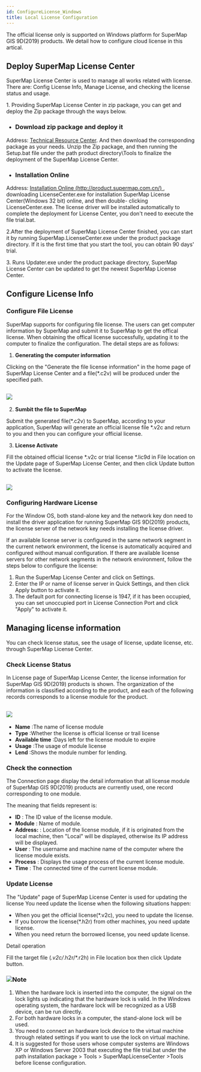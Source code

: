 ```yaml
---
id: ConfigureLicense_Windows
title: Local License Configuration
---
```

The official license only is supported on Windows platform for SuperMap GIS
9D(2019) products. We detail how to configure cloud license in this artical.

## Deploy SuperMap License Center

SuperMap License Center is used to manage all works related with license.
There are: Config License Info, Manage License, and checking the license
status and usage.

1\. Providing SuperMap License Center in zip package, you can get and deploy
the Zip package through the ways below.

  * ### Download zip package and deploy it

Address: [Technical Resource
Center](https://www.supermap.com/en/html/SuperMap_GIS_ProductPackages.html).
And then download the corresponding package as your needs. Unzip the Zip
package, and then running the Setup.bat file under the path product
directory\Tools to finalize the deployment of the SuperMap License Center.

  * ### Installation Online

Address: [Installation Online (http://product.supermap.com.cn/)
](http://product.supermap.com.cn), downloading LicenseCenter.exe for
installation SuperMap License Center(Windows 32 bit) online, and then double-
clicking LicenseCenter.exe. The license driver will be installed automatically
to complete the deployment for License Center, you don't need to execute the
file trial.bat.

2.After the deployment of SuperMap License Center finished, you can start it
by running SuperMap.LicenseCenter.exe under the product package directory. If
it is the first time that you start the tool, you can obtain 90 days' trial.

3\. Runs Updater.exe under the product package directory, SuperMap License
Center can be updated to get the newest SuperMap License Center.

## Configure License Info

### Configure File License

SuperMap supports for configuring file license. The users can get computer
information by SuperMap and submit it to SuperMap to get the offical license.
When obtaining the offical license successfully, updating it to the computer
to finalize the configuration. The detail steps are as follows:

  1. **Generating the computer information**

Clicking on the "Generate the file license information" in the home page of
SuperMap License Center and a file(*.c2v) will be produced under the specified
path.

![](img-en/LicenseCenter2.png)  
---  
  2. **Sumbit the file to SuperMap**

Submit the generated file(*.c2v) to SuperMap, according to your application,
SuperMap will generate an official license file *.v2c and return to you and
then you can configure your official license.

  3. **License Activate**

Fill the obtained official license *.v2c or trial license *.lic9d in File
location on the Update page of SuperMap License Center, and then click Update
button to activate the license.

![](img-en/LicenseCenter3.png)  
---  

### Configuring Hardware License

For the Window OS, both stand-alone key and the network key don need to
install the driver application for running SuperMap GIS 9D(2019) products, the
license server of the network key needs installing the license driver.

If an available license server is configured in the same network segment in
the current network environment, the license is automatically acquired and
configured without manual configuration. If there are available license
servers for other network segments in the network environment, follow the
steps below to configure the license:

  1. Run the SuperMap License Center and click on Settings.
  2. Enter the IP or name of license server in Quick Settings, and then click Apply button to activate it.
  3. The default port for connecting license is 1947, if it has been occupied, you can set unoccupied port in License Connection Port and click "Apply" to activate it.

## Managing license information

You can check license status, see the usage of license, update license, etc.
through SuperMap License Center.

### Check License Status

In License page of SuperMap License Center, the license information for
SuperMap GIS 9D(2019) products is shown. The organization of the information
is classified according to the product, and each of the following records
corresponds to a license module for the product.

![](img-en/LicenseCenter4.png)  
---  
  
  * **Name** :The name of license module
  * **Type** :Whether the license is official license or trail license
  * **Available time** :Days left for the license module to expire
  * **Usage** :The usage of module license
  * **Lend** :Shows the module number for lending.

### Check the connection

The Connection page display the detail information that all license module of
SuperMap GIS 9D(2019) products are currently used, one record corresponding to
one module.

The meaning that fields represent is:

  * **ID** : The ID value of the license module.
  * **Module** : Name of module.
  * **Address:** : Location of the license module, if it is originated from the local machine, then "Local" will be displayed, otherwise its IP address will be displayed.
  * **User** : The username and machine name of the computer where the license module exists. 
  * **Process** : Displays the usage process of the current license module.
  * **Time** : The connected time of the current license module.

### Update License

The "Update" page of SuperMap License Center is used for updating the license
You need update the license when the following situations happen:

  * When you get the official license(*.v2c), you need to update the license.
  * If you borrow the license(*.h2r) from other machines, you need update license.
  * When you need return the borrowed license, you need update license.

Detail operation

Fill the target file (*.v2c/*.h2r/*.r2h) in File location box then click
Update button.

### ![](img-en/note.png)Note

  1. When the hardware lock is inserted into the computer, the signal on the lock lights up indicating that the hardware lock is valid. In the Windows operating system, the hardware lock will be recognized as a USB device, can be run directly.
  2. For both hardware locks in a computer, the stand-alone lock will be used.
  3. You need to connect an hardware lock device to the virtual machine through related settings if you want to use the lock on virtual machine.
  4. It is suggested for those users whose computer systems are Windows XP or Windows Server 2003 that executing the file trial.bat under the path installation package > Tools > SuperMapLicenseCenter >Tools before license configuration.

